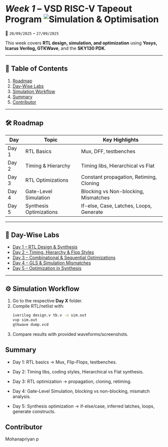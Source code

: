 
# *Week 1* – VSD RISC-V Tapeout Program ![Simulation & Optimisation](https://img.shields.io/badge/Simulation_%26_Optimisation-done-darkgreen)

📅 `20/09/2025` – `27/09/2025`  

This week covers **RTL design, simulation, and optimization** using **Yosys, Icarus Verilog, GTKWave**, and the **SKY130 PDK**.  

---

## 📑 Table of Contents
1. [Roadmap](#-roadmap)  
2. [Day-Wise Labs](#-day-wise-labs)  
3. [Simulation Workflow](#️-simulation-workflow)  
4. [Summary](#summary)   
5. [Contributor](#contributor)  

---

## 🛠 Roadmap

| Day   | Topic                     | Key Highlights                          |
| ----- | ------------------------- | --------------------------------------- |
| Day 1 | RTL Basics                | Mux, DFF, testbenches                   |
| Day 2 | Timing & Hierarchy        | Timing libs, Hierarchical vs Flat       |
| Day 3 | RTL Optimizations         | Constant propagation, Retiming, Cloning |
| Day 4 | Gate-Level Simulation     | Blocking vs Non-blocking, Mismatches    |
| Day 5 | Synthesis Optimizations   | If-else, Case, Latches, Loops, Generate |

---

## 📂 Day-Wise Labs

- [Day 1 – RTL Design & Synthesis](https://github.com/navneetprasad1311/vsd-soc-pgrm-w1/blob/main/Day1/README.md)  
- [Day 2 – Timing, Hierarchy & Flop Styles](https://github.com/navneetprasad1311/vsd-soc-pgrm-w1/blob/main/Day2/README.md)  
- [Day 3 – Combinational & Sequential Optimizations](https://github.com/navneetprasad1311/vsd-soc-pgrm-w1/blob/main/Day3/README.md)  
- [Day 4 – GLS & Simulation Mismatches](https://github.com/navneetprasad1311/vsd-soc-pgrm-w1/blob/main/Day4/README.md)  
- [Day 5 – Optimization in Synthesis](https://github.com/navneetprasad1311/vsd-soc-pgrm-w1/blob/main/Day5/README.md)  

---

## ⚙️ Simulation Workflow
1. Go to the respective **Day X** folder.  
2. Compile RTL/netlist with:  
   ```bash
   iverilog design.v tb.v -o sim.out
   vvp sim.out
   gtkwave dump.vcd
3. Compare results with provided waveforms/screenshots.

## Summary

- Day 1: RTL basics → Mux, Flip-Flops, testbenches.

- Day 2: Timing libs, coding styles, Hierarchical vs Flat synthesis.

- Day 3: RTL optimization → propagation, cloning, retiming.

- Day 4: Gate-Level Simulation, blocking vs non-blocking, mismatch analysis.

- Day 5: Synthesis optimization → if-else/case, inferred latches, loops, generate constructs.

## Contributor
Mohanapriyan p
